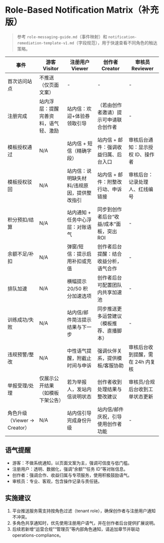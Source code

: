 ﻿# Role-Based Notification Matrix（补充版）

> 参考 `role-messaging-guide.md`（事件映射）和 `notification-remediation-template-v1.md`（字段规范），用于快速查看不同角色的触达策略。

| 事件 | 游客 Visitor | 注册用户 Viewer | 创作者 Creator | 审核员 Reviewer |
| ---- | ------------- | ---------------- | --------------- | --------------- |
| 首次访问站点 | 不推送（仅页面文案） | - | - | - |
| 注册完成 | 站内浮层：提醒完善资料，语气轻、激励 | 站内信：欢迎+体验券领取引导 | （若由创作者邀请）提示可申请联合创作者 | - |
| 模板授权通过 | N/A | 站内信 + 短信（精确字段） | 站内信 + 邮件：强调收益归属、后台入口 | 审核后台通知：显示授权 ID、操作者 | 
| 模板授权驳回 | N/A | 站内信：说明缺失材料/违规原因，提供整改指引 | 站内信 + 邮件：附整改行动、申诉链接 | 审核后台：记录处理人、红线编号 |
| 积分预扣/结算 | N/A | 站内通知 + 任务中心浮层：对账语气 | 同步到创作者后台“收益/成本”面板，突出 ROI | - |
| 余额不足/补扣 | N/A | 弹窗/短信：提示启用补扣或充值 | 创作者后台提醒：结合收益分析，语气合作 | - |
| 排队加速 | N/A | 横幅提示 20/50 积分加速选项 | 创作者后台可配置团队内共享加速池 | - |
| 训练成功/失败 | N/A | 站内信/邮件简洁提示结果与下一步 | 同步推送更多运营建议（模板推荐、直播脚本） | - |
| 违规预警/整改 | N/A | 中性语气提醒，附截止时间与申诉 | 强调伙伴关系，提供模板/客服协助 | 审核后台收到提醒，需在 24h 内复核 |
| 举报受理/处理 | 仅展示公开结果（如模板下架公告） | 若为举报人，发站内信说明状态 | 创作者收到处理结果与整改建议 | 审核员/合规后台收到工单状态更新 |
| 角色升级（Viewer → Creator） | N/A | 站内信引导完成身份升级 | 站内信/邮件庆祝，引导使用创作者功能 | - |

## 语气提醒
- 游客：不做系统通知，以页面文案为主，强调可信度与低门槛。
- 注册用户：透明、数据化，强调“余额”“任务 ID”等对账信息。
- 创作者：强调合作、收益归属与专项服务，使用积极鼓励语气。
- 审核员：专业、客观，包含操作记录与责任链。

## 实施建议
1. 平台推送服务需支持按角色过滤（tenant role），确保创作者与注册用户通知不冲突。
2. 多角色共享通知时，优先使用注册用户语气，并在创作者后台提供扩展说明。
3. 后续若新增“运营合规”“管理员”等内部角色通知，请追加章节并联动 operations-compliance。
